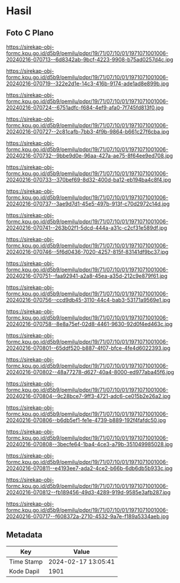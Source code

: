 # Hasil

## Foto C Plano

https://sirekap-obj-formc.kpu.go.id/d5b9/pemilu/pdpr/19/71/07/10/01/1971071001006-20240216-070713--6d8342ab-9bcf-4223-9908-b75ad0257d4c.jpg

https://sirekap-obj-formc.kpu.go.id/d5b9/pemilu/pdpr/19/71/07/10/01/1971071001006-20240216-070719--322e2d1e-14c3-416b-9174-ade1ad8e899b.jpg

https://sirekap-obj-formc.kpu.go.id/d5b9/pemilu/pdpr/19/71/07/10/01/1971071001006-20240216-070724--6751adfc-f684-4ef9-afa0-7f745fd813f0.jpg

https://sirekap-obj-formc.kpu.go.id/d5b9/pemilu/pdpr/19/71/07/10/01/1971071001006-20240216-070727--2c81cafb-7bb3-4f9b-9864-b661c27f6cba.jpg

https://sirekap-obj-formc.kpu.go.id/d5b9/pemilu/pdpr/19/71/07/10/01/1971071001006-20240216-070732--9bbe9d0e-96aa-427a-ae75-8f64ee9ed708.jpg

https://sirekap-obj-formc.kpu.go.id/d5b9/pemilu/pdpr/19/71/07/10/01/1971071001006-20240216-070733--370bef69-8d32-400d-ba12-eb194ba4c8f4.jpg

https://sirekap-obj-formc.kpu.go.id/d5b9/pemilu/pdpr/19/71/07/10/01/1971071001006-20240216-070737--3ae9d7d1-45e5-497b-913f-c70d2972c14d.jpg

https://sirekap-obj-formc.kpu.go.id/d5b9/pemilu/pdpr/19/71/07/10/01/1971071001006-20240216-070741--263b02f1-5dcd-444a-a31c-c2cf31e589df.jpg

https://sirekap-obj-formc.kpu.go.id/d5b9/pemilu/pdpr/19/71/07/10/01/1971071001006-20240216-070746--5f6d0436-7020-4257-815f-83141df9bc37.jpg

https://sirekap-obj-formc.kpu.go.id/d5b9/pemilu/pdpr/19/71/07/10/01/1971071001006-20240216-070751--faa92941-a2a8-45ea-a35d-212c9e879f61.jpg

https://sirekap-obj-formc.kpu.go.id/d5b9/pemilu/pdpr/19/71/07/10/01/1971071001006-20240216-070756--ccd9db45-3110-44c4-bab3-53171a9569e1.jpg

https://sirekap-obj-formc.kpu.go.id/d5b9/pemilu/pdpr/19/71/07/10/01/1971071001006-20240216-070758--8e8a75ef-02d8-4461-9630-92d0f4ed463c.jpg

https://sirekap-obj-formc.kpu.go.id/d5b9/pemilu/pdpr/19/71/07/10/01/1971071001006-20240216-070801--65ddf520-b887-4f07-bfce-4fe4d6022393.jpg

https://sirekap-obj-formc.kpu.go.id/d5b9/pemilu/pdpr/19/71/07/10/01/1971071001006-20240216-070802--48a77278-d627-40a4-8000-ed977aba45f6.jpg

https://sirekap-obj-formc.kpu.go.id/d5b9/pemilu/pdpr/19/71/07/10/01/1971071001006-20240216-070804--9c28bce7-9ff3-4721-adc6-ce015b2e26a2.jpg

https://sirekap-obj-formc.kpu.go.id/d5b9/pemilu/pdpr/19/71/07/10/01/1971071001006-20240216-070806--b6db5ef1-fe1e-4739-b889-192f4fafdc50.jpg

https://sirekap-obj-formc.kpu.go.id/d5b9/pemilu/pdpr/19/71/07/10/01/1971071001006-20240216-070808--3becfe64-1ba4-4ce3-a79b-351049985028.jpg

https://sirekap-obj-formc.kpu.go.id/d5b9/pemilu/pdpr/19/71/07/10/01/1971071001006-20240216-070811--e4193ee7-ada2-4ce2-b66b-6db6db5b933c.jpg

https://sirekap-obj-formc.kpu.go.id/d5b9/pemilu/pdpr/19/71/07/10/01/1971071001006-20240216-070812--fb189456-49d3-4289-919d-9585e3afb287.jpg

https://sirekap-obj-formc.kpu.go.id/d5b9/pemilu/pdpr/19/71/07/10/01/1971071001006-20240216-070717--f608372a-2710-4532-9a7e-f189a5334aeb.jpg


## Metadata

| Key        | Value               |
| ---------- | ------------------- |
| Time Stamp | 2024-02-17 13:05:41 |
| Kode Dapil | 1901                |




